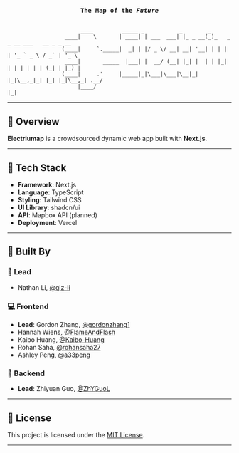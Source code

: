 <h3 align="center">
  <code>The Map of the <i>Future</i></code>
</h3>
<p align="center"><pre><code>
                       ____         _____ _           _        _
                  ____|    \       | ____| | ___  ___| |_ _ __(_)_   _ _ __ ___   __ _ _ __
                 (____|     `._____|  _| | |/ _ \/ __| __| '__| | | | | '_ ` _ \ / _` | '_ \
                  ____|       _____  |___| |  __/ (__| |_| |  | | |_| | | | | | | (_| | |_) |
                 (____|     .'     |_____|_|\___|\___|\__|_|  |_|\__,_|_| |_| |_|\__,_| .__/
                      |____/                                                          |_|
</code></pre></p>

---

## 🧬 Overview

**Electriumap** is a crowdsourced dynamic web app built with **Next.js**.

---

## 📁 Tech Stack

- **Framework**: Next.js
- **Language**: TypeScript
- **Styling**: Tailwind CSS
- **UI Library**: shadcn/ui
- **API**: Mapbox API (planned)
- **Deployment**: Vercel

---

## 👥 Built By

### 🧠 Lead

- Nathan Li, [@qiz-li](https://github.com/qiz-li)

### 💻 Frontend

- **Lead**: Gordon Zhang, [@gordonzhang1](https://github.com/gordonzhang1)
- Hannah Wiens, [@FlameAndFlash](https://github.com/FlameAndFlash)
- Kaibo Huang, [@Kaibo-Huang](https://github.com/Kaibo-Huang)
- Rohan Saha, [@rohansaha27](https://github.com/rohansaha27)
- Ashley Peng, [@a33peng](https://github.com/a33peng)

### 🔧 Backend

- **Lead**: Zhiyuan Guo, [@ZhYGuoL](https://github.com/ZhYGuoL)

---

## 📄 License

This project is licensed under the [MIT License](./LICENSE).

---
